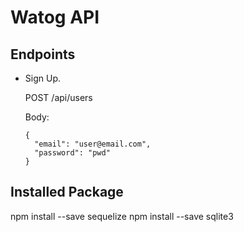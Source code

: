 # Watog API

## Endpoints
 - Sign Up. 
   
   POST /api/users  
   
   Body: 
   ```
   {
   	 "email": "user@email.com",
   	 "password": "pwd"
   }
   ```

## Installed Package
   npm install --save sequelize 
   npm install --save sqlite3